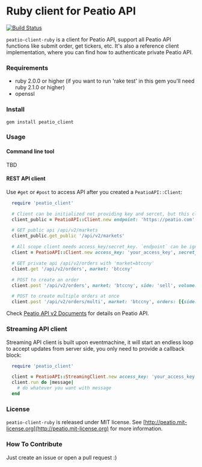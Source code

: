 Ruby client for Peatio API
==========================

[![Build Status](https://travis-ci.org/peatio/peatio-client-ruby.png?branch=master)](https://travis-ci.org/peatio/peatio-client-ruby)

`peatio-client-ruby` is a client for Peatio API, support all Peatio API functions like submit order, get tickers, etc. It's also a reference client implementation, where you can find how to authenticate private Peatio API.

### Requirements ###

* ruby 2.0.0 or higher (if you want to run 'rake test' in this gem you'll need ruby 2.1.0 or higher)
* openssl

### Install ###

    gem install peatio_client

### Usage ###

#### Command line tool ####

TBD

#### REST API client ####

Use `#get` or `#post` to access API after you created a `PeatioAPI::Client`:

```ruby
  require 'peatio_client'

  # Client can be initialized not providing key and sercet, but this client can only access public APIs
  client_public = PeatioAPI::Client.new endpoint: 'https://peatio.com'

  # GET public api /api/v2/markets
  client_public.get_public '/api/v2/markets'

  # All scope client needs access_key/secret_key. `endpoint` can be ignored
  client = PeatioAPI::Client.new access_key: 'your_access_key', secret_key: 'your_secret_key', endpoint: 'https://peatio.com'

  # GET private api /api/v2/orders with 'market=btccny'
  client.get '/api/v2/orders', market: 'btccny'

  # POST to create an order
  client.post '/api/v2/orders', market: 'btccny', side: 'sell', volume: '0.11', price: '2955.0'

  # POST to create multiple orders at once
  client.post '/api/v2/orders/multi', market: 'btccny', orders: [{side: 'buy', volume: '0.15', price: '2955.0'}, {side: 'sell', volume: '0.16', price: '2956'}]
```

Check [Peatio API v2 Documents](https://peatio.com/documents/api_v2) for details on Peatio API.

### Streaming API client ###

Streaming API client is built upon eventmachine, it will start an endless loop to accept updates from server side, you only need to provide a callback block:

```ruby
  require 'peatio_client'

  client = PeatioAPI::StreamingClient.new access_key: 'your_access_key', secret_key: 'your_secret_key', endpoint: 'wss://peatio.com:8080'
  client.run do |message|
    # do whatever you want with message
  end
```

### License ###

`peatio-client-ruby` is released under MIT license. See [http://peatio.mit-license.org](http://peatio.mit-license.org) for more information.

### How To Contribute ###

Just create an issue or open a pull request :)
